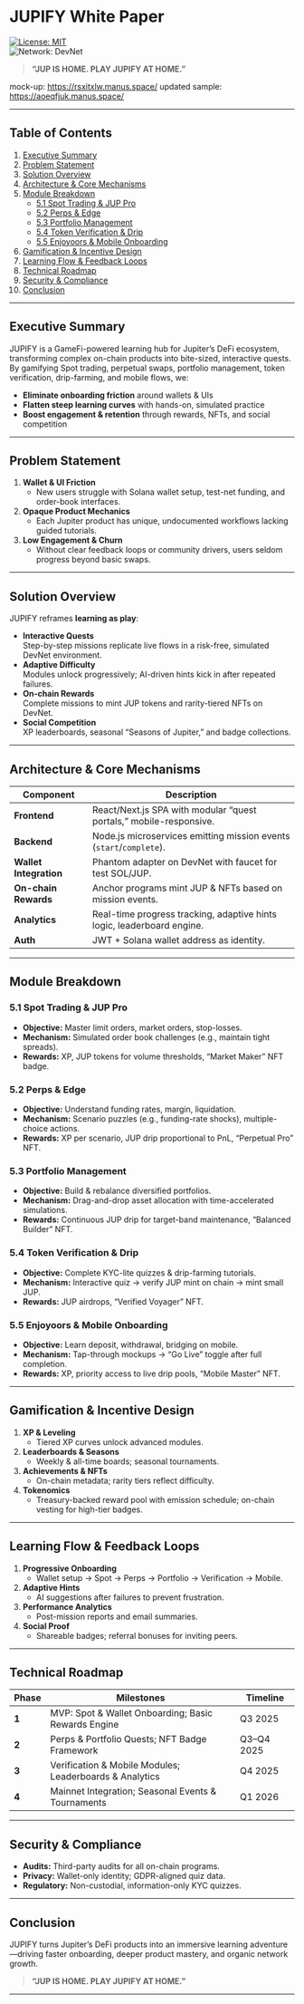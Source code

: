 # JUPIFY White Paper

[![License: MIT](https://img.shields.io/badge/License-MIT-yellow.svg)](LICENSE)  
![Network: DevNet](https://img.shields.io/badge/Network-DevNet-blue.svg)

> **“JUP IS HOME. PLAY JUPIFY AT HOME.”**

mock-up: https://rsxitxlw.manus.space/
updated sample: https://aoeqfjuk.manus.space/

---

## Table of Contents

1. [Executive Summary](#executive-summary)  
2. [Problem Statement](#problem-statement)  
3. [Solution Overview](#solution-overview)  
4. [Architecture & Core Mechanisms](#architecture--core-mechanisms)  
5. [Module Breakdown](#module-breakdown)  
   - [5.1 Spot Trading & JUP Pro](#51-spot-trading--jup-pro)  
   - [5.2 Perps & Edge](#52-perps--edge)  
   - [5.3 Portfolio Management](#53-portfolio-management)  
   - [5.4 Token Verification & Drip](#54-token-verification--drip)  
   - [5.5 Enjoyoors & Mobile Onboarding](#55-enjoyoors--mobile-onboarding)  
6. [Gamification & Incentive Design](#gamification--incentive-design)  
7. [Learning Flow & Feedback Loops](#learning-flow--feedback-loops)  
8. [Technical Roadmap](#technical-roadmap)  
9. [Security & Compliance](#security--compliance)  
10. [Conclusion](#conclusion)  

---

## Executive Summary

JUPIFY is a GameFi-powered learning hub for Jupiter’s DeFi ecosystem, transforming complex on-chain products into bite-sized, interactive quests. By gamifying Spot trading, perpetual swaps, portfolio management, token verification, drip-farming, and mobile flows, we:

- **Eliminate onboarding friction** around wallets & UIs  
- **Flatten steep learning curves** with hands-on, simulated practice  
- **Boost engagement & retention** through rewards, NFTs, and social competition  

---

## Problem Statement

1. **Wallet & UI Friction**  
   - New users struggle with Solana wallet setup, test-net funding, and order-book interfaces.  
2. **Opaque Product Mechanics**  
   - Each Jupiter product has unique, undocumented workflows lacking guided tutorials.  
3. **Low Engagement & Churn**  
   - Without clear feedback loops or community drivers, users seldom progress beyond basic swaps.

---

## Solution Overview

JUPIFY reframes **learning as play**:

- **Interactive Quests**  
  Step-by-step missions replicate live flows in a risk-free, simulated DevNet environment.
- **Adaptive Difficulty**  
  Modules unlock progressively; AI-driven hints kick in after repeated failures.
- **On-chain Rewards**  
  Complete missions to mint JUP tokens and rarity-tiered NFTs on DevNet.
- **Social Competition**  
  XP leaderboards, seasonal “Seasons of Jupiter,” and badge collections.

---

## Architecture & Core Mechanisms

| Component              | Description                                                                                     |
|------------------------|-------------------------------------------------------------------------------------------------|
| **Frontend**           | React/Next.js SPA with modular “quest portals,” mobile-responsive.                              |
| **Backend**            | Node.js microservices emitting mission events (`start`/`complete`).                            |
| **Wallet Integration** | Phantom adapter on DevNet with faucet for test SOL/JUP.                                         |
| **On-chain Rewards**   | Anchor programs mint JUP & NFTs based on mission events.                                        |
| **Analytics**          | Real-time progress tracking, adaptive hints logic, leaderboard engine.                          |
| **Auth**               | JWT + Solana wallet address as identity.                                                        |

---

## Module Breakdown

### 5.1 Spot Trading & JUP Pro

- **Objective:** Master limit orders, market orders, stop-losses.  
- **Mechanism:** Simulated order book challenges (e.g., maintain tight spreads).  
- **Rewards:** XP, JUP tokens for volume thresholds, “Market Maker” NFT badge.

### 5.2 Perps & Edge

- **Objective:** Understand funding rates, margin, liquidation.  
- **Mechanism:** Scenario puzzles (e.g., funding-rate shocks), multiple-choice actions.  
- **Rewards:** XP per scenario, JUP drip proportional to PnL, “Perpetual Pro” NFT.

### 5.3 Portfolio Management

- **Objective:** Build & rebalance diversified portfolios.  
- **Mechanism:** Drag-and-drop asset allocation with time-accelerated simulations.  
- **Rewards:** Continuous JUP drip for target-band maintenance, “Balanced Builder” NFT.

### 5.4 Token Verification & Drip

- **Objective:** Complete KYC-lite quizzes & drip-farming tutorials.  
- **Mechanism:** Interactive quiz → verify JUP mint on chain → mint small JUP.  
- **Rewards:** JUP airdrops, “Verified Voyager” NFT.

### 5.5 Enjoyoors & Mobile Onboarding

- **Objective:** Learn deposit, withdrawal, bridging on mobile.  
- **Mechanism:** Tap-through mockups → “Go Live” toggle after full completion.  
- **Rewards:** XP, priority access to live drip pools, “Mobile Master” NFT.

---

## Gamification & Incentive Design

1. **XP & Leveling**  
   - Tiered XP curves unlock advanced modules.  
2. **Leaderboards & Seasons**  
   - Weekly & all-time boards; seasonal tournaments.  
3. **Achievements & NFTs**  
   - On-chain metadata; rarity tiers reflect difficulty.  
4. **Tokenomics**  
   - Treasury-backed reward pool with emission schedule; on-chain vesting for high-tier badges.

---

## Learning Flow & Feedback Loops

1. **Progressive Onboarding**  
   - Wallet setup → Spot → Perps → Portfolio → Verification → Mobile.  
2. **Adaptive Hints**  
   - AI suggestions after failures to prevent frustration.  
3. **Performance Analytics**  
   - Post-mission reports and email summaries.  
4. **Social Proof**  
   - Shareable badges; referral bonuses for inviting peers.

---

## Technical Roadmap

| Phase     | Milestones                                                 | Timeline       |
|-----------|-------------------------------------------------------------|----------------|
| **1**     | MVP: Spot & Wallet Onboarding; Basic Rewards Engine         | Q3 2025        |
| **2**     | Perps & Portfolio Quests; NFT Badge Framework               | Q3–Q4 2025     |
| **3**     | Verification & Mobile Modules; Leaderboards & Analytics     | Q4 2025        |
| **4**     | Mainnet Integration; Seasonal Events & Tournaments          | Q1 2026        |

---

## Security & Compliance

- **Audits:** Third-party audits for all on-chain programs.  
- **Privacy:** Wallet-only identity; GDPR-aligned quiz data.  
- **Regulatory:** Non-custodial, information-only KYC quizzes.

---

## Conclusion

JUPIFY turns Jupiter’s DeFi products into an immersive learning adventure—driving faster onboarding, deeper product mastery, and organic network growth.  

> **“JUP IS HOME. PLAY JUPIFY AT HOME.”**

---
